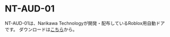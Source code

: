 # NT-AUD-01

NT-AUD-01は、Narikawa Technologyが開発・配布しているRoblox用自動ドアです。
ダウンロードは[こちら](https://github.com/manjuthemanzyu/NT-AUD-01/releases/tag/NT-AUD-01)から。
